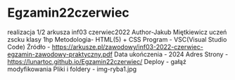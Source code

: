# Egzamin22czerwiec
realizacja 1/2 arkusza inf03 czerwiec2022
Author-Jakub Miętkiewicz uczeń zscku klasy 1hp
Metodologia- HTML(5) + CSS
Program - VSC(Visual Studio Code)
Źródło - https://arkusze.pl/zawodowy/inf03-2022-czerwiec-egzamin-zawodowy-praktyczny.pdf
Data ukończenia - 2024
Adres Strony - https://lunartoc.github.io/Egzamin22czerwiec/
Deploy - gałąź modyfikowania
Pliki i foldery - img-ryba1.jpg 
